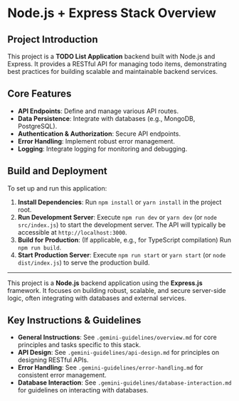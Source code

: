 # Node.js + Express Stack Overview

## Project Introduction

This project is a **TODO List Application** backend built with Node.js and
Express. It provides a RESTful API for managing todo items, demonstrating best
practices for building scalable and maintainable backend services.

## Core Features

- **API Endpoints**: Define and manage various API routes.
- **Data Persistence**: Integrate with databases (e.g., MongoDB, PostgreSQL).
- **Authentication & Authorization**: Secure API endpoints.
- **Error Handling**: Implement robust error management.
- **Logging**: Integrate logging for monitoring and debugging.

## Build and Deployment

To set up and run this application:

1.  **Install Dependencies**: Run `npm install` or `yarn install` in the project
    root.
2.  **Run Development Server**: Execute `npm run dev` or `yarn dev` (or
    `node src/index.js`) to start the development server. The API will typically
    be accessible at `http://localhost:3000`.
3.  **Build for Production**: (If applicable, e.g., for TypeScript compilation)
    Run `npm run build`.
4.  **Start Production Server**: Execute `npm run start` or `yarn start` (or
    `node dist/index.js`) to serve the production build.

---

This project is a **Node.js** backend application using the **Express.js**
framework. It focuses on building robust, scalable, and secure server-side
logic, often integrating with databases and external services.

## Key Instructions & Guidelines

- **General Instructions**: See `.gemini-guidelines/overview.md` for core
  principles and tasks specific to this stack.
- **API Design**: See `.gemini-guidelines/api-design.md` for principles on
  designing RESTful APIs.
- **Error Handling**: See `.gemini-guidelines/error-handling.md` for consistent
  error management.
- **Database Interaction**: See `.gemini-guidelines/database-interaction.md` for
  guidelines on interacting with databases.
